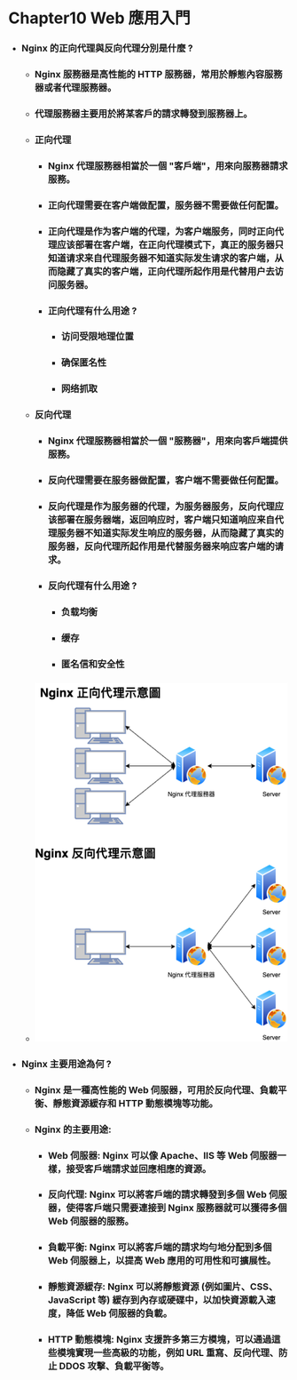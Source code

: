 Chapter10 Web 應用入門
=====
* ### Nginx 的正向代理與反向代理分別是什麼 ?
    * ### Nginx 服務器是高性能的 HTTP 服務器，常用於靜態內容服務器或者代理服務器。
    * ### 代理服務器主要用於將某客戶的請求轉發到服務器上。
    * ### 正向代理
        * ### Nginx 代理服務器相當於一個 "客戶端"，用來向服務器請求服務。
        * ### 正向代理需要在客户端做配置，服务器不需要做任何配置。
        * ### 正向代理是作为客户端的代理，为客户端服务，同时正向代理应该部署在客户端，在正向代理模式下，真正的服务器只知道请求来自代理服务器不知道实际发生请求的客户端，从而隐藏了真实的客户端，正向代理所起作用是代替用户去访问服务器。
        * ### 正向代理有什么用途 ?
            * ### 访问受限地理位置
            * ### 确保匿名性
            * ### 网络抓取
    * ### 反向代理
        * ### Nginx 代理服務器相當於一個 "服務器"，用來向客戶端提供服務。
        * ### 反向代理需要在服务器做配置，客户端不需要做任何配置。
        * ###  反向代理是作为服务器的代理，为服务器服务，反向代理应该部署在服务器端，返回响应时，客户端只知道响应来自代理服务器不知道实际发生响应的服务器，从而隐藏了真实的服务器，反向代理所起作用是代替服务器来响应客户端的请求。
        * ### 反向代理有什么用途 ?
            * ### 负载均衡
            * ### 缓存
            * ### 匿名信和安全性
    * ### ![image](https://raw.githubusercontent.com/GitHub-WeiChiang/main/master/PythonInterview/Chapter10/Proxy.png)
* ### Nginx 主要用途為何 ?
    * ### Nginx 是一種高性能的 Web 伺服器，可用於反向代理、負載平衡、靜態資源緩存和 HTTP 動態模塊等功能。
    * ### Nginx 的主要用途:
        * ### Web 伺服器: Nginx 可以像 Apache、IIS 等 Web 伺服器一樣，接受客戶端請求並回應相應的資源。
        * ### 反向代理: Nginx 可以將客戶端的請求轉發到多個 Web 伺服器，使得客戶端只需要連接到 Nginx 服務器就可以獲得多個 Web 伺服器的服務。
        * ### 負載平衡: Nginx 可以將客戶端的請求均勻地分配到多個 Web 伺服器上，以提高 Web 應用的可用性和可擴展性。
        * ### 靜態資源緩存: Nginx 可以將靜態資源 (例如圖片、CSS、JavaScript 等) 緩存到內存或硬碟中，以加快資源載入速度，降低 Web 伺服器的負載。
        * ### HTTP 動態模塊: Nginx 支援許多第三方模塊，可以通過這些模塊實現一些高級的功能，例如 URL 重寫、反向代理、防止 DDOS 攻擊、負載平衡等。
<br />
